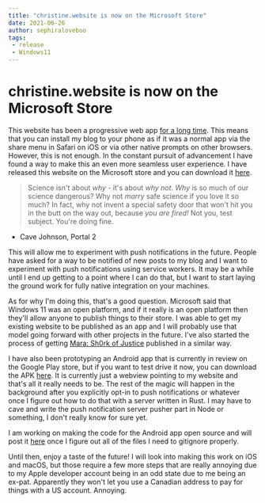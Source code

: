 ```yaml
---
title: "christine.website is now on the Microsoft Store"
date: 2021-06-26
author: sephiraloveboo
tags:
 - release
 - Windows11
---
```


# christine.website is now on the Microsoft Store

This website has been a progressive web app [for a long
time](https://christine.website/blog/progressive-webapp-conversion-2019-01-26).
This means that you can install my blog to your phone as if it was a normal app
via the share menu in Safari on iOS or via other native prompts on other
browsers. However, this is not enough. In the constant pursuit of advancement I
have found a way to make this an even more seamless user experience. I have
released this website on the Microsoft store and you can download it
[here](https://www.microsoft.com/en-ca/p/christinewebsite/9nn7zx20jl85?activetab=pivot:overviewtab).

> Science isn't about *why* - it's about *why not*. *Why* is so much of our
> science dangerous? Why not *marry* safe science if you love it so much? In
> fact, why not invent a special safety door that won't hit you in the butt on
> the way out, because *you are fired!* Not you, test subject. You're doing
> fine.

- Cave Johnson, Portal 2

This will allow me to experiment with push notifications in the future. People
have asked for a way to be notified of new posts to my blog and I want to
experiment with push notifications using service workers. It may be a while
until I end up getting to a point where I can do that, but I want to start
laying the ground work for fully native integration on your machines.

As for why I'm doing this, that's a good question. Microsoft said that Windows
11 was an open platform, and if it really is an open platform then they'll allow
anyone to publish things to their store. I was able to get my existing website
to be published as an app and I will probably use that model going forward with
other projects in the future. I've also started the process of getting [Mara:
Sh0rk of Justice](https://xe.github.io/mara-sh0rk-of-justice/) published in a
similar way.

I have also been prototyping an Android app that is currently in review on the
Google Play store, but if you want to test drive it now, you can download the
APK
[here](https://cdn.christine.website/file/christine-static/apk/christine.website-1.0.3.1-1.apk).
It is currently just a webview pointing to my website and that's all it really
needs to be. The rest of the magic will happen in the background after you
explicitly opt-in to push notifications or whatever once I figure out how to do
that with a server written in Rust. I may have to cave and write the push
notification server pusher part in Node or something, I don't really know for
sure yet.

I am working on making the code for the Android app open source and will post it
[here](https://github.com/Xe/xesite_android) once I figure out all of the files
I need to gitignore properly.

Until then, enjoy a taste of the future! I will look into making this work on
iOS and macOS, but those require a few more steps that are really annoying due
to my Apple developer account being in an odd state due to me being an ex-pat.
Apparently they won't let you use a Canadian address to pay for things with a US
account. Annoying.
